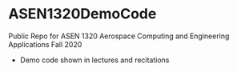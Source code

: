 # ASEN1320DemoCode

Public Repo for ASEN 1320 Aerospace Computing and Engineering Applications Fall 2020
- Demo code shown in lectures and recitations

